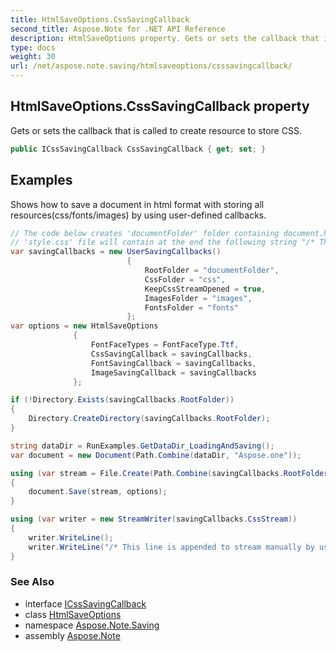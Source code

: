 ```yaml
---
title: HtmlSaveOptions.CssSavingCallback
second_title: Aspose.Note for .NET API Reference
description: HtmlSaveOptions property. Gets or sets the callback that is called to create resource to store CSS
type: docs
weight: 30
url: /net/aspose.note.saving/htmlsaveoptions/csssavingcallback/
---
```

## HtmlSaveOptions.CssSavingCallback property

Gets or sets the callback that is called to create resource to store CSS.

```csharp
public ICssSavingCallback CssSavingCallback { get; set; }
```

## Examples

Shows how to save a document in html format with storing all resources(css/fonts/images) by using user-defined callbacks.

```csharp
// The code below creates 'documentFolder' folder containing document.html, 'css' folder with 'style.css' file, 'images' folder with images and 'fonts' folder with fonts.
// 'style.css' file will contain at the end the following string "/* This line is appended to stream manually by user */"
var savingCallbacks = new UserSavingCallbacks()
                          {
                              RootFolder = "documentFolder",
                              CssFolder = "css",
                              KeepCssStreamOpened = true,
                              ImagesFolder = "images",
                              FontsFolder = "fonts"
                          };
var options = new HtmlSaveOptions
              {
                  FontFaceTypes = FontFaceType.Ttf,
                  CssSavingCallback = savingCallbacks,
                  FontSavingCallback = savingCallbacks,
                  ImageSavingCallback = savingCallbacks
              };

if (!Directory.Exists(savingCallbacks.RootFolder))
{
    Directory.CreateDirectory(savingCallbacks.RootFolder);
}

string dataDir = RunExamples.GetDataDir_LoadingAndSaving();
var document = new Document(Path.Combine(dataDir, "Aspose.one"));

using (var stream = File.Create(Path.Combine(savingCallbacks.RootFolder, "document.html")))
{
    document.Save(stream, options);
}

using (var writer = new StreamWriter(savingCallbacks.CssStream))
{
    writer.WriteLine();
    writer.WriteLine("/* This line is appended to stream manually by user */");
}
```

### See Also

* interface [ICssSavingCallback](../../../aspose.note.saving.html/icsssavingcallback/)
* class [HtmlSaveOptions](../)
* namespace [Aspose.Note.Saving](../../htmlsaveoptions/)
* assembly [Aspose.Note](../../../)


